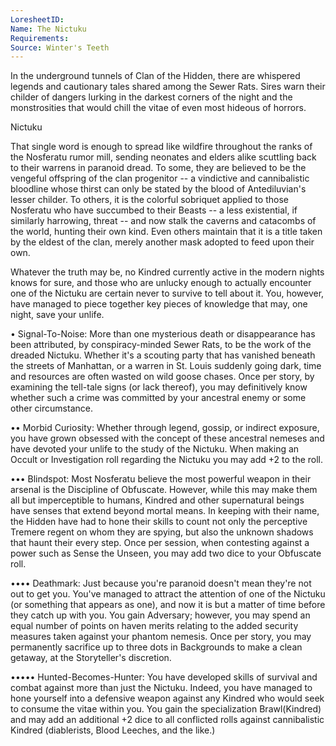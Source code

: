 ```yaml
---
LoresheetID: 
Name: The Nictuku
Requirements:
Source: Winter's Teeth
---
```

In the underground tunnels of Clan of the Hidden, there are whispered legends and cautionary tales shared among the Sewer Rats. Sires warn their childer of dangers lurking in the darkest corners of the night and the monstrosities that would chill the vitae of even most hideous of horrors.

Nictuku

That single word is enough to spread like wildfire throughout the ranks of the Nosferatu rumor mill, sending neonates and elders alike scuttling back to their warrens in paranoid dread. To some, they are believed to be the vengeful offspring of the clan progenitor -- a vindictive and cannibalistic bloodline whose thirst can only be stated by the blood of Antediluvian's lesser childer. To others, it is the colorful sobriquet applied to those Nosferatu who have succumbed to their Beasts -- a less existential, if similarly harrowing, threat -- and now stalk the caverns and catacombs of the world, hunting their own kind. Even others maintain that it is a title taken by the eldest of the clan, merely another mask adopted to feed upon their own.

Whatever the truth may be, no Kindred currently active in the modern nights knows for sure, and those who are unlucky enough to actually encounter one of the Nictuku are certain never to survive to tell about it. You, however, have managed to piece together key pieces of knowledge that may, one night, save your unlife. 

• Signal-To-Noise: More than one mysterious death or disappearance has been attributed, by conspiracy-minded Sewer Rats, to be the work of the dreaded Nictuku. Whether it's a scouting party that has vanished beneath the streets of Manhattan, or a warren in St. Louis suddenly going dark, time and resources are often wasted on wild goose chases. Once per story, by examining the tell-tale signs (or lack thereof), you may definitively know whether such a crime was committed by your ancestral enemy or some other circumstance. 

•• Morbid Curiosity: Whether through legend, gossip, or indirect exposure, you have grown obsessed with the concept of these ancestral nemeses and have devoted your unlife to the study of the Nictuku. When making an Occult or Investigation roll regarding the Nictuku you may add +2 to the roll.

••• Blindspot: Most Nosferatu believe the most powerful weapon in their arsenal is the Discipline of Obfuscate. However, while this may make them all but imperceptible to humans, Kindred and other supernatural beings have senses that extend beyond mortal means. In keeping with their name, the Hidden have had to hone their skills to count not only the perceptive Tremere regent on whom they are spying, but also the unknown shadows that haunt their every step. Once per session, when contesting against a power such as Sense the Unseen, you may add two dice to your Obfuscate roll. 

•••• Deathmark: Just because you're paranoid doesn't mean they're not out to get you. You've managed to attract the attention of one of the Nictuku (or something that appears as one), and now it is but a matter of time before they catch up with you. You gain Adversary; however, you may spend an equal number of points on haven merits relating to the added security measures taken against your phantom nemesis. Once per story, you may permanently sacrifice up to three dots in Backgrounds to make a clean getaway, at the Storyteller's discretion.

••••• Hunted-Becomes-Hunter: You have developed skills of survival and combat against more than just the Nictuku. Indeed, you have managed to hone yourself into a defensive weapon against any Kindred who would seek to consume the vitae within you. You gain the specialization Brawl(Kindred) and may add an additional +2 dice to all conflicted rolls against cannibalistic Kindred (diablerists, Blood Leeches, and the like.)